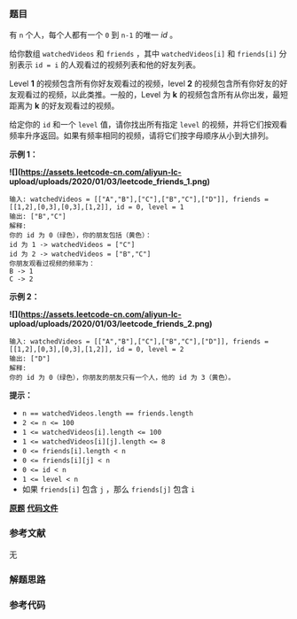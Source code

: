 ### 题目
有 `n` 个人，每个人都有一个  `0` 到 `n-1` 的唯一  _id_  。

给你数组 `watchedVideos`  和 `friends` ，其中 `watchedVideos[i]`  和 `friends[i]` 分别表示
`id = i` 的人观看过的视频列表和他的好友列表。

Level  **1**  的视频包含所有你好友观看过的视频，level  **2**
的视频包含所有你好友的好友观看过的视频，以此类推。一般的，Level 为 **k**  的视频包含所有从你出发，最短距离为  **k**
的好友观看过的视频。

给定你的 `id`  和一个 `level` 值，请你找出所有指定 `level`
的视频，并将它们按观看频率升序返回。如果有频率相同的视频，请将它们按字母顺序从小到大排列。



**示例 1：**

**![](https://assets.leetcode-cn.com/aliyun-lc-
upload/uploads/2020/01/03/leetcode_friends_1.png)**

    
    
    输入: watchedVideos = [["A","B"],["C"],["B","C"],["D"]], friends = [[1,2],[0,3],[0,3],[1,2]], id = 0, level = 1
    输出: ["B","C"] 
    解释:
    你的 id 为 0（绿色），你的朋友包括（黄色）：
    id 为 1 -> watchedVideos = ["C"] 
    id 为 2 -> watchedVideos = ["B","C"] 
    你朋友观看过视频的频率为：
    B -> 1 
    C -> 2
    

**示例 2：**

**![](https://assets.leetcode-cn.com/aliyun-lc-
upload/uploads/2020/01/03/leetcode_friends_2.png)**

    
    
    输入: watchedVideos = [["A","B"],["C"],["B","C"],["D"]], friends = [[1,2],[0,3],[0,3],[1,2]], id = 0, level = 2
    输出: ["D"]
    解释:
    你的 id 为 0（绿色），你朋友的朋友只有一个人，他的 id 为 3（黄色）。
    



**提示：**

  * `n == watchedVideos.length == friends.length`
  * `2 <= n <= 100`
  * `1 <= watchedVideos[i].length <= 100`
  * `1 <= watchedVideos[i][j].length <= 8`
  * `0 <= friends[i].length < n`
  * `0 <= friends[i][j] < n`
  * `0 <= id < n`
  * `1 <= level < n`
  * 如果 `friends[i]` 包含 `j` ，那么 `friends[j]` 包含 `i`

 **[原题](https://leetcode-cn.com/problems/get-watched-videos-by-your-friends/)**    **[代码文件]()**


### 参考文献
无

### 解题思路




### 参考代码

```go


```




